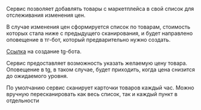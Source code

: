 Сервис позволяет добавлять товары с маркетплейса в свой список для отслеживания изменения цен.

В случае изменения цен сформируется список по товарам, стоимость которых стала ниже с предыдущего сканирования, и будет 
направлено оповещение в тг-бот, который предварительно нужно создать. 

<a href="https://docs.radist.online/radist.online-docs/nashi-produkty/radist-web/podklyucheniya/telegram-bot/instrukciya-po-sozdaniyu-i-nastroiki-bota-v-botfather" target="_blank">Ссылка</a> на создание tg-бота.

Сервис предоставляет возможность указать желаемую цену товара. Оповещение в tg, в таком случае,
будет приходить, когда цена снизится до ожидаемого уровня.

По умолчанию сервис сканирует карточки товаров каждый час. Можно вручную пересканировать как весь список,
так и каждый пункт в отдельности